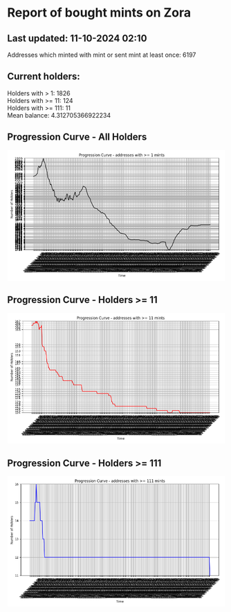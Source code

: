 # Report of bought mints on Zora
## Last updated: 11-10-2024 02:10
Addresses which minted with mint or sent mint at least once: 6197

## Current holders:
Holders with > 1: 1826  
Holders with >= 11: 124  
Holders with >= 111: 11  
Mean balance: 4.312705366922234  

## Progression Curve - All Holders
![addresses with >= 1 mint](progression_curve_all.png)
## Progression Curve - Holders >= 11
![addresses with >= 11 mints](progression_curve_gt_11.png)
## Progression Curve - Holders >= 111
![addresses with >= 111 mints](progression_curve_gt_111.png)
